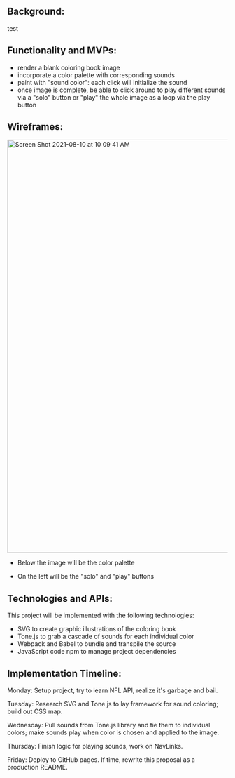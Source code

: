 ## Background:

test

## Functionality and MVPs:

* render a blank coloring book image 
* incorporate a color palette with corresponding sounds
* paint with "sound color":  each click will initialize the sound
* once image is complete, be able to click around to play different sounds via a "solo" button or "play" the whole image as a loop via the play button


## Wireframes:
<img width="941" alt="Screen Shot 2021-08-10 at 10 09 41 AM" src="https://user-images.githubusercontent.com/77473921/128892272-23ceca86-eeff-4f82-84ff-3fd89f04540e.png">

* Below the image will be the color palette 

* On the left will be the "solo" and "play" buttons


## Technologies and APIs:

This project will be implemented with the following technologies:

* SVG to create graphic illustrations of the coloring book
* Tone.js to grab a cascade of sounds for each individual color
* Webpack and Babel to bundle and transpile the source 
* JavaScript code npm to manage project dependencies

## Implementation Timeline:

Monday: Setup project, try to learn NFL API, realize it's garbage and bail.  

Tuesday: Research SVG and Tone.js to lay framework for sound coloring; build out CSS map.

Wednesday: Pull sounds from Tone.js library and tie them to individual colors; make sounds play when color is chosen and applied to the image.  

Thursday: Finish logic for playing sounds, work on NavLinks.

Friday: Deploy to GitHub pages. If time, rewrite this proposal as a production README.
